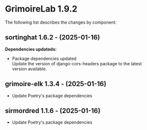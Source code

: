# GrimoireLab 1.9.2
The following list describes the changes by component:



## sortinghat 1.6.2 - (2025-01-16)

**Dependencies updateds:**

 * Package dependencies updated\
   Update the version of django-cors-headers package to the latest
   version available.









  ## grimoire-elk 1.3.4 - (2025-01-16)
  
  * Update Poetry's package dependencies
  ## sirmordred 1.1.6 - (2025-01-16)
  
  * Update Poetry's package dependencies
